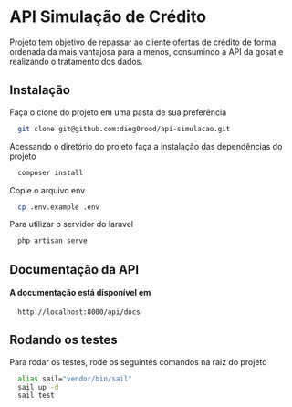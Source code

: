 
# API Simulação de Crédito

Projeto tem objetivo de repassar ao cliente ofertas de crédito de forma ordenada da mais vantajosa para a menos, consumindo a API da gosat e realizando o tratamento dos dados. 


## Instalação

Faça o clone do projeto em uma pasta de sua preferência

```bash
  git clone git@github.com:dieg0rood/api-simulacao.git
```

Acessando o diretório do projeto faça a instalação das dependências do projeto

```bash
  composer install
```    

Copie o arquivo env

```bash
  cp .env.example .env
```  

Para utilizar o servidor do laravel

```bash
  php artisan serve
```  



## Documentação da API

#### A documentação está disponível em

```http
  http://localhost:8000/api/docs
```

## Rodando os testes

Para rodar os testes, rode os seguintes comandos na raiz do projeto

```bash
  alias sail="vendor/bin/sail"
  sail up -d 
  sail test
```

